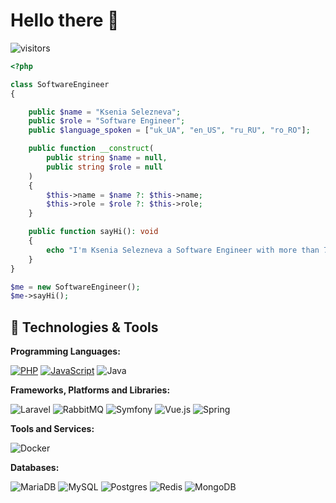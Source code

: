 # Hello there 👋

![visitors](https://visitor-badge.laobi.icu/badge?page_id=zhenye-na.zhenye-na)

```PHP
<?php

class SoftwareEngineer
{

    public $name = "Ksenia Selezneva";
    public $role = "Software Engineer";
    public $language_spoken = ["uk_UA", "en_US", "ru_RU", "ro_RO"];

    public function __construct(
        public string $name = null,
        public string $role = null
    )
    {
        $this->name = $name ?: $this->name;
        $this->role = $role ?: $this->role;
    }

    public function sayHi(): void
    {
        echo "I'm Ksenia Selezneva a Software Engineer with more than 7 years of experience.\n";
    }
}

$me = new SoftwareEngineer();
$me->sayHi();
```

## 🔧 Technologies & Tools

**Programming Languages:**

[![PHP](https://img.shields.io/badge/PHP-8.3-brightgreen.svg?logo=php&logoColor=white)](https://www.php.net/)
[![JavaScript](https://img.shields.io/badge/JavaScript-ES6-blue.svg?style=flat&logo=javascript&logoColor=white)](https://developer.mozilla.org/en-US/docs/Web/JavaScript)
![Java](https://img.shields.io/badge/Code-Java-informational?style=flat&logo=java&logoColor=white&color=6aa6f8)

**Frameworks, Platforms and Libraries:**

![Laravel](https://img.shields.io/badge/laravel-%23FF2D20.svg?style=for-the-badge&logo=laravel&logoColor=white)
![RabbitMQ](https://img.shields.io/badge/Rabbitmq-FF6600?style=for-the-badge&logo=rabbitmq&logoColor=white)
![Symfony](https://img.shields.io/badge/symfony-%23000000.svg?style=for-the-badge&logo=symfony&logoColor=white)
![Vue.js](https://img.shields.io/badge/vuejs-%2335495e.svg?style=for-the-badge&logo=vuedotjs&logoColor=%234FC08D)
![Spring](https://img.shields.io/badge/spring-%236DB33F.svg?style=for-the-badge&logo=spring&logoColor=white)

**Tools and Services:**

![Docker](https://img.shields.io/badge/Tools-Docker-informational?style=flat&logo=docker&logoColor=white&color=6aa6f8)

**Databases:**

![MariaDB](https://img.shields.io/badge/MariaDB-003545?style=for-the-badge&logo=mariadb&logoColor=white)
![MySQL](https://img.shields.io/badge/mysql-4479A1.svg?style=for-the-badge&logo=mysql&logoColor=white)
![Postgres](https://img.shields.io/badge/postgres-%23316192.svg?style=for-the-badge&logo=postgresql&logoColor=white)
![Redis](https://img.shields.io/badge/redis-%23DD0031.svg?style=for-the-badge&logo=redis&logoColor=white)
![MongoDB](https://img.shields.io/badge/MongoDB-%234ea94b.svg?style=for-the-badge&logo=mongodb&logoColor=white)
